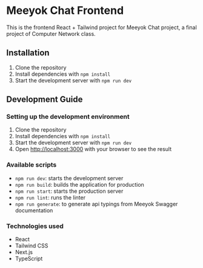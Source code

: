 # Meeyok Chat Frontend

This is the frontend React + Tailwind project for Meeyok Chat project, a final project of Computer Network class.

## Installation

1. Clone the repository
2. Install dependencies with `npm install`
3. Start the development server with `npm run dev`

## Development Guide

### Setting up the development environment

1. Clone the repository
2. Install dependencies with `npm install`
3. Start the development server with `npm run dev`
4. Open [http://localhost:3000](http://localhost:3000) with your browser to see the result


### Available scripts

* `npm run dev`: starts the development server
* `npm run build`: builds the application for production
* `npm run start`: starts the production server
* `npm run lint`: runs the linter
* `npm run generate`: to generate api typings from Meeyok Swagger documentation

### Technologies used

* React
* Tailwind CSS
* Next.js
* TypeScript
